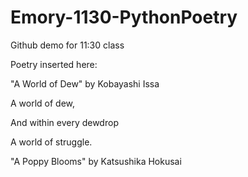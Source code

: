 # Emory-1130-PythonPoetry

Github demo for 11:30 class

Poetry inserted here:


"A World of Dew" by Kobayashi Issa

A world of dew,

And within every dewdrop

A world of struggle.

"A Poppy Blooms" by Katsushika Hokusai

